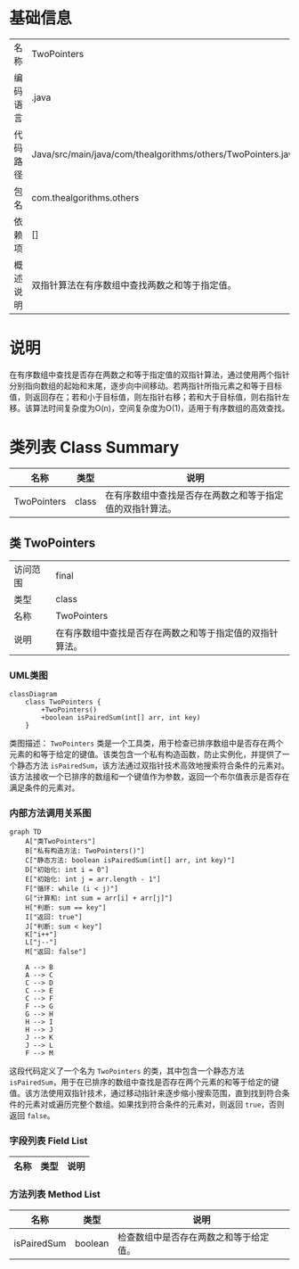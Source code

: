 # 基础信息

|      |      |
|------|------|
| 名称 | TwoPointers |
| 编码语言 | .java |
| 代码路径 | Java/src/main/java/com/thealgorithms/others/TwoPointers.java |
| 包名 | com.thealgorithms.others |
| 依赖项 | [] |
| 概述说明 | 双指针算法在有序数组中查找两数之和等于指定值。 |

# 说明

在有序数组中查找是否存在两数之和等于指定值的双指针算法，通过使用两个指针分别指向数组的起始和末尾，逐步向中间移动。若两指针所指元素之和等于目标值，则返回存在；若和小于目标值，则左指针右移；若和大于目标值，则右指针左移。该算法时间复杂度为O(n)，空间复杂度为O(1)，适用于有序数组的高效查找。

# 类列表 Class Summary

| 名称   | 类型  | 说明 |
|-------|------|-------------|
| TwoPointers | class | 在有序数组中查找是否存在两数之和等于指定值的双指针算法。 |



## 类 TwoPointers

|      |      |
|------|------|
| 访问范围 | final |
| 类型 | class |
| 名称 | TwoPointers |
| 说明 | 在有序数组中查找是否存在两数之和等于指定值的双指针算法。 |


### UML类图

```mermaid
classDiagram
    class TwoPointers {
        +TwoPointers()
        +boolean isPairedSum(int[] arr, int key)
    }
```

类图描述：
`TwoPointers` 类是一个工具类，用于检查已排序数组中是否存在两个元素的和等于给定的键值。该类包含一个私有构造函数，防止实例化，并提供了一个静态方法 `isPairedSum`，该方法通过双指针技术高效地搜索符合条件的元素对。该方法接收一个已排序的数组和一个键值作为参数，返回一个布尔值表示是否存在满足条件的元素对。


### 内部方法调用关系图

```mermaid
graph TD
    A["类TwoPointers"]
    B["私有构造方法: TwoPointers()"]
    C["静态方法: boolean isPairedSum(int[] arr, int key)"]
    D["初始化: int i = 0"]
    E["初始化: int j = arr.length - 1"]
    F["循环: while (i < j)"]
    G["计算和: int sum = arr[i] + arr[j]"]
    H["判断: sum == key"]
    I["返回: true"]
    J["判断: sum < key"]
    K["i++"]
    L["j--"]
    M["返回: false"]

    A --> B
    A --> C
    C --> D
    C --> E
    C --> F
    F --> G
    G --> H
    H --> I
    H --> J
    J --> K
    J --> L
    F --> M
```

这段代码定义了一个名为 `TwoPointers` 的类，其中包含一个静态方法 `isPairedSum`，用于在已排序的数组中查找是否存在两个元素的和等于给定的键值。该方法使用双指针技术，通过移动指针来逐步缩小搜索范围，直到找到符合条件的元素对或遍历完整个数组。如果找到符合条件的元素对，则返回 `true`，否则返回 `false`。

### 字段列表 Field List

| 名称  | 类型  | 说明 |
|-------|-------|------|

### 方法列表 Method List

| 名称  | 类型  | 说明 |
|-------|-------|------|
| isPairedSum | boolean | 检查数组中是否存在两数之和等于给定值。 |




